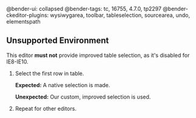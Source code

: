 @bender-ui: collapsed
@bender-tags: tc, 16755, 4.7.0, tp2297
@bender-ckeditor-plugins: wysiwygarea, toolbar, tableselection, sourcearea, undo, elementspath

## Unsupported Environment

This editor **must not** provide improved table selection, as it's disabled for IE8-IE10.

1. Select the first row in table.

	**Expected:** A native selection is made.

	**Unexpected:** Our custom, improved selection is used.

2. Repeat for other editors.
